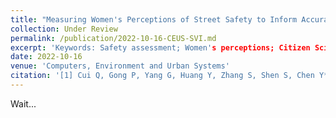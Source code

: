 ```yaml
---
title: "Measuring Women's Perceptions of Street Safety to Inform Accurate Planning Through Street View Images and Mobile Phone Data"
collection: Under Review
permalink: /publication/2022-10-16-CEUS-SVI.md
excerpt: 'Keywords: Safety assessment; Women's perceptions; Citizen Science; Mobile phone data; Street view; Crowdsourcing Geospatial Data; Urban Science'
date: 2022-10-16
venue: 'Computers, Environment and Urban Systems'
citation: '[1] Cui Q, Gong P, Yang G, Huang Y, Zhang S, Shen S, Chen Y*. Measuring Women’Perceptions of City Street Safety to Inform Better Street Planning Through Street View Images and Mobile Phone Data [J]. Computers, Environment and Urban Systems. （Under review）'
---
```

Wait...
